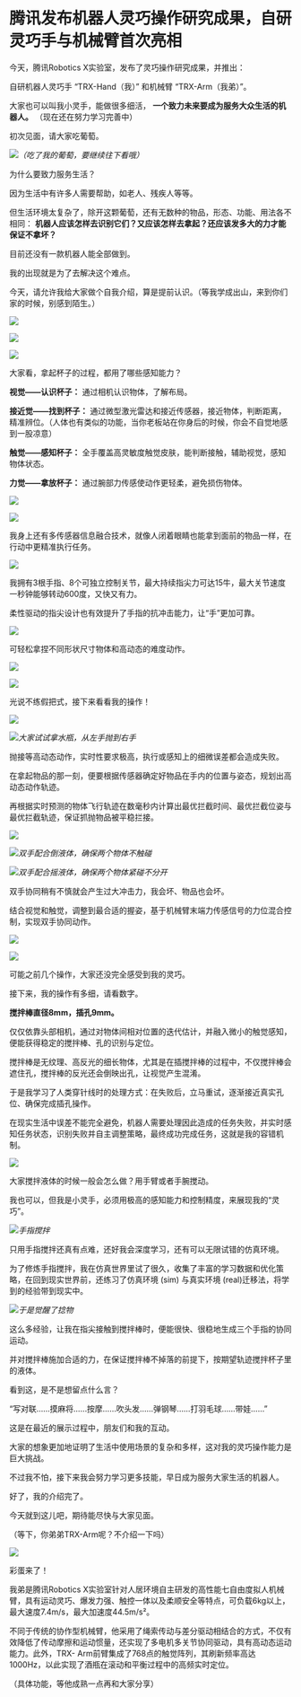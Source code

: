 # 腾讯发布机器人灵巧操作研究成果，自研灵巧手与机械臂首次亮相

今天，腾讯Robotics X实验室，发布了灵巧操作研究成果，并推出：

自研机器人灵巧手 “TRX-Hand（我）” 和机械臂 “TRX-Arm（我弟）”。

大家也可以叫我小灵手，能做很多细活， **一个致力未来要成为服务大众生活的机器人。** （现在还在努力学习完善中）

初次见面，请大家吃葡萄。

![](https://inews.gtimg.com/newsapp_match/0/15784005834/0)_（吃了我的葡萄，要继续往下看哦）_

为什么要致力服务生活？

因为生活中有许多人需要帮助，如老人、残疾人等等。

但生活环境太复杂了，除开这颗葡萄，还有无数种的物品，形态、功能、用法各不相同：
**机器人应该怎样去识别它们？又应该怎样去拿起？还应该发多大的力才能保证不拿坏？**

目前还没有一款机器人能全部做到。

我的出现就是为了去解决这个难点。

今天，请允许我给大家做个自我介绍，算是提前认识。（等我学成出山，来到你们家的时候，别感到陌生。）

![](https://inews.gtimg.com/newsapp_match/0/15784005834/0)

![](https://inews.gtimg.com/newsapp_bt/0/15784005891/1000)

![](https://inews.gtimg.com/newsapp_match/0/15784005892/0)

大家看，拿起杯子的过程，都用了哪些感知能力？

**视觉——认识杯子：** 通过相机认识物体，了解布局。

**接近觉——找到杯子：**
通过微型激光雷达和接近传感器，接近物体，判断距离，精准辨位。（人体也有类似的功能，当你老板站在你身后的时候，你会不自觉地感到一股凉意）

**触觉——感知杯子：** 全手覆盖高灵敏度触觉皮肤，能判断接触，辅助视觉，感知物体状态。

**力觉——拿放杯子：** 通过腕部力传感使动作更轻柔，避免损伤物体。

![](https://inews.gtimg.com/newsapp_match/0/15784005894/0)

![](https://inews.gtimg.com/newsapp_match/0/15784005977/0)

我身上还有多传感器信息融合技术，就像人闭着眼睛也能拿到面前的物品一样，在行动中更精准执行任务。

![](https://inews.gtimg.com/newsapp_match/0/15784005977/0)

我拥有3根手指、8个可独立控制关节，最大持续指尖力可达15牛，最大关节速度一秒钟能够转动600度，又快又有力。

柔性驱动的指尖设计也有效提升了手指的抗冲击能力，让“手”更加可靠。

![](https://inews.gtimg.com/newsapp_match/0/15784005990/0)

可轻松拿捏不同形状尺寸物体和高动态的难度动作。

![](https://inews.gtimg.com/newsapp_match/0/15784006106/0)

![](https://inews.gtimg.com/newsapp_match/0/15784006106/0)

光说不练假把式，接下来看看我的操作！

![](https://inews.gtimg.com/newsapp_bt/0/15784006116/1000)

![](https://inews.gtimg.com/newsapp_match/0/15784006199/0)_大家试试拿水瓶，从左手抛到右手_

抛接等高动态动作，实时性要求极高，执行或感知上的细微误差都会造成失败。

在拿起物品的那一刻，便要根据传感器确定好物品在手内的位置与姿态，规划出高动态动作轨迹。

再根据实时预测的物体飞行轨迹在数毫秒内计算出最优拦截时间、最优拦截位姿与最优拦截轨迹，保证抓抛物品被平稳拦接。

![](https://inews.gtimg.com/newsapp_match/0/15784006199/0)

![](https://inews.gtimg.com/newsapp_match/0/15784006205/0)_双手配合倒液体，确保两个物体不触碰_

![](https://inews.gtimg.com/newsapp_match/0/15784006348/0)_双手配合摇液体，确保两个物体紧碰不分开_

双手协同稍有不慎就会产生过大冲击力，我会坏、物品也会坏。

结合视觉和触觉，调整到最合适的握姿，基于机械臂末端力传感信号的力位混合控制，实现双手协同动作。

![](https://inews.gtimg.com/newsapp_match/0/15784006348/0)

![](https://inews.gtimg.com/newsapp_match/0/15784006355/0)

可能之前几个操作，大家还没完全感受到我的灵巧。

接下来，我的操作有多细，请看数字。

**搅拌棒直径8mm，插孔9mm。**

仅仅依靠头部相机，通过对物体间相对位置的迭代估计，并融入微小的触觉感知，便能获得稳定的搅拌棒、孔的识别与定位。

搅拌棒是无纹理、高反光的细长物体，尤其是在插搅拌棒的过程中，不仅搅拌棒会遮住孔，搅拌棒的反光还会倒映出孔，让视觉产生混淆。

于是我学习了人类穿针线时的处理方式：在失败后，立马重试，逐渐接近真实孔位、确保完成插孔操作。

在现实生活中误差不能完全避免，机器人需要处理因此造成的任务失败，并实时感知任务状态，识别失败并自主调整策略，最终成功完成任务，这就是我的容错机制。

![](https://inews.gtimg.com/newsapp_match/0/15784006355/0)

大家搅拌液体的时候一般会怎么做？用手臂或者手腕搅动。

我也可以，但我是小灵手，必须用极高的感知能力和控制精度，来展现我的“灵巧”。

![](https://inews.gtimg.com/newsapp_match/0/15784006447/0)_手指搅拌_

只用手指搅拌还真有点难，还好我会深度学习，还有可以无限试错的仿真环境。

为了修炼手指搅拌，我在仿真世界里试了很久，收集了丰富的学习数据和优化策略，在回到现实世界前，还练习了仿真环境 (sim) 与真实环境
(real)迁移法，将学到的经验带到现实中。

![](https://inews.gtimg.com/newsapp_match/0/15784006459/0)_于是觉醒了捻物_

这么多经验，让我在指尖接触到搅拌棒时，便能很快、很稳地生成三个手指的协同运动。

并对搅拌棒施加合适的力，在保证搅拌棒不掉落的前提下，按期望轨迹搅拌杯子里的液体。

看到这，是不是想留点什么言？

“写对联……摸麻将……按摩……吹头发……弹钢琴……打羽毛球……带娃……”

这是在最近的展示过程中，朋友们和我的互动。

大家的想象更加地证明了生活中使用场景的复杂和多样，这对我的灵巧操作能力是巨大挑战。

不过我不怕，接下来我会努力学习更多技能，早日成为服务大家生活的机器人。

好了，我的介绍完了。

今天就到这儿吧，期待能尽快与大家见面。

（等下，你弟弟TRX-Arm呢？不介绍一下吗）

![](https://inews.gtimg.com/newsapp_match/0/15784006553/0)

彩蛋来了！

我弟是腾讯Robotics
X实验室针对人居环境自主研发的高性能七自由度拟人机械臂，具有运动灵巧、爆发力强、触控一体以及柔顺安全等特点，可负载6kg以上，最大速度7.4m/s，最大加速度44.5m/s²。

不同于传统的协作型机械臂，他采用了绳索传动与差分驱动相结合的方式，不仅有效降低了传动摩擦和运动惯量，还实现了多电机多关节协同驱动，具有高动态运动能力。此外，TRX-
Arm前臂集成了768点的触觉阵列，其刷新频率高达1000Hz，以此实现了酒瓶在滚动和平衡过程中的高频实时定位。

（具体功能，等他成熟一点再和大家分享）

